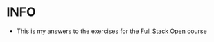 # INFO

- This is my answers to the exercises for the [Full Stack Open](https://fullstackopen.com/en/) course
